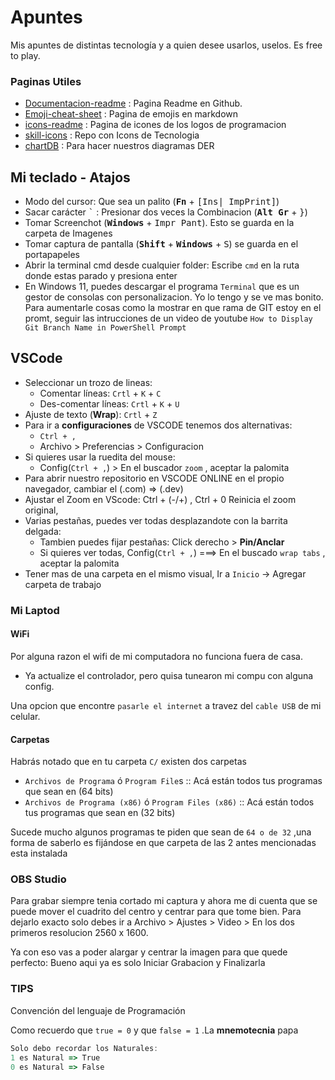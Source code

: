 # Apuntes

Mis apuntes de distintas tecnología y a quien desee usarlos, uselos. Es free to play.

### Paginas Utiles

- [Documentacion-readme](https://docs.github.com/es/get-started/writing-on-github/getting-started-with-writing-and-formatting-on-github/basic-writing-and-formatting-syntax) : Pagina Readme en Github.
- [Emoji-cheat-sheet](https://github.com/ikatyang/emoji-cheat-sheet/blob/master/README.md) : Pagina de emojis en markdown
- [icons-readme](https://github.com/marwin1991/profile-technology-icons/blob/main/README.md) : Pagina de icones de los logos de programacion
- [skill-icons](https://github.com/tandpfun/skill-icons/tree/main) : Repo con Icons de Tecnologia
- [chartDB](https://chartdb.io/) : Para hacer nuestros diagramas DER


## Mi teclado - Atajos

- Modo del cursor: Que sea un palito (<kbd>**Fn**</kbd> + <kbd>[Ins| ImpPrint]</kbd>)
- Sacar carácter <kbd>`</kbd> : Presionar dos veces la Combinacion (<kbd>**Alt Gr**</kbd> + <kbd>}</kbd>)
- Tomar Screenchot (<kbd>**Windows**</kbd> + <kbd>Impr Pant</kbd>). Esto se guarda en la carpeta de Imagenes
- Tomar captura de pantalla (<kbd>**Shift**</kbd> + <kbd>**Windows**</kbd> + <kbd>S</kbd>) se guarda en el portapapeles
- Abrir la terminal cmd desde cualquier folder: Escribe `cmd` en la ruta donde estas parado y presiona enter
- En Windows 11, puedes descargar el programa ``Terminal`` que es un gestor de consolas con personalizacion. Yo lo tengo y se ve mas bonito. Para aumentarle cosas como la mostrar en que rama de GIT estoy en el promt, seguir las intrucciones de un video de youtube `How to Display Git Branch Name in PowerShell Prompt`

## VSCode

- Seleccionar un trozo de lineas: 
    - Comentar líneas: `Crtl` + `K` + `C`
    - Des-comentar líneas: `Crtl` + `K` + `U`
- Ajuste de texto (**Wrap**): `Crtl` + `Z`
- Para ir a **configuraciones** de VSCODE tenemos dos alternativas:
    - `Ctrl + ,`
    - Archivo > Preferencias > Configuracion
- Si quieres usar la ruedita del mouse: 
    - Config(`Ctrl + ,`) > En el buscador `zoom` , aceptar la palomita
- Para abrir nuestro repositorio en VSCODE ONLINE en el propio navegador, cambiar el (.com) => (.dev)
- Ajustar el Zoom en VScode: Ctrl + (-/+) , Ctrl + 0 Reinicia el zoom original, 
- Varias pestañas, puedes ver todas desplazandote con la barrita delgada:
    - Tambien puedes fijar pestañas: Click derecho > **Pin/Anclar**
    - Si quieres ver todas, Config(`Ctrl + ,`) ===> En el buscado `wrap tabs` , aceptar la palomita
- Tener mas de una carpeta en el mismo visual, Ir a `Inicio` -> Agregar carpeta de trabajo


### Mi Laptod

#### WiFi

Por alguna razon el wifi de mi computadora no funciona fuera de casa.
- Ya actualize el controlador, pero quisa tunearon mi compu con alguna config.

Una opcion que encontre ``pasarle el internet`` a travez del ``cable USB`` de mi celular.


#### Carpetas

Habrás notado que en tu carpeta `C/` existen dos carpetas

- ``Archivos de Programa`` ó ``Program File``s :: Acá están todos tus programas que sean en (64 bits)
- ``Archivos de Programa (x86)`` ó ``Program Files (x86)`` :: Acá están todos tus programas que sean en (32 bits)

Sucede mucho algunos programas te piden que sean de `64 o de 32` ,una forma de saberlo es fijándose en que carpeta de las 2 antes mencionadas esta instalada

### OBS Studio

Para grabar siempre tenia cortado mi captura y ahora me di cuenta que se puede mover el cuadrito del centro y centrar para que tome bien. Para dejarlo exacto solo debes ir a Archivo > Ajustes > Video > En los dos primeros resolucion 2560 x 1600.

Ya con eso vas a poder alargar y centrar la imagen para que quede perfecto: Bueno aqui ya es solo Iniciar Grabacion y Finalizarla


### TIPS

Convención del lenguaje de Programación

Como recuerdo que `true = 0` y que  `false = 1` .La **mnemotecnia** papa

````javascript
Solo debo recordar los Naturales:
1 es Natural => True
0 es Natural => False
````